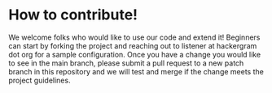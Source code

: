 # How to contribute!

We welcome folks who would like to use our code and extend it! Beginners can start by forking the project and reaching out to listener at hackergram dot org for a sample configuration.
Once you have a change you would like to see in the main branch, please submit a pull request to a new patch branch in this repository and we will test and merge if the change meets the project guidelines. 
